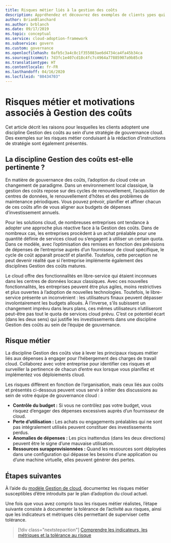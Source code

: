 ```yaml
---
title: Risques métier liés à la gestion des coûts
description: Appréhendez et découvrez des exemples de clients ypes qui adoptent une discipline de gestion des coûts dans le cadre d’une stratégie de gouvernance cloud. 
author: BrianBlanchard
ms.author: brblanch
ms.date: 09/17/2019
ms.topic: conceptual
ms.service: cloud-adoption-framework
ms.subservice: govern
ms.custom: governance
ms.openlocfilehash: 0afb5c3a4c8c1f355083ae6d4734ca4fa45b34ca
ms.sourcegitcommit: 7d3fc1e407cd18c4fc7c4964a77885907a9b85c0
ms.translationtype: HT
ms.contentlocale: fr-FR
ms.lasthandoff: 04/16/2020
ms.locfileid: "80434703"
---
```

<!-- cSpell:ignore prepurchases -->

# <a name="cost-management-motivations-and-business-risks"></a>Risques métier et motivations associés à Gestion des coûts

Cet article décrit les raisons pour lesquelles les clients adoptent une discipline Gestion des coûts au sein d’une stratégie de gouvernance cloud. Des exemples sur les risques métier conduisant à la rédaction d’instructions de stratégie sont également présentés.

<!-- markdownlint-disable MD026 -->

## <a name="is-cost-management-relevant"></a>La discipline Gestion des coûts est-elle pertinente ?

En matière de gouvernance des coûts, l’adoption du cloud crée un changement de paradigme. Dans un environnement local classique, la gestion des coûts repose sur des cycles de renouvellement, l’acquisition de centres de données, le renouvellement d’hôtes et des problèmes de maintenance périodiques. Vous pouvez prévoir, planifier et affiner chacun de ces coûts afin de vous aligner aux budgets de dépenses d’investissement annuels.

Pour les solutions cloud, de nombreuses entreprises ont tendance à adopter une approche plus réactive face à la Gestion des coûts. Dans de nombreux cas, les entreprises procèdent à un achat préalable pour une quantité définie de services cloud ou s’engagent à utiliser un certain quota. Dans ce modèle, avec l’optimisation des remises en fonction des prévisions de dépenses de l’entreprise auprès d’un fournisseur de cloud spécifique, le cycle de coût apparaît proactif et planifié. Toutefois, cette perception ne peut devenir réalité que si l’entreprise implémente également des disciplines Gestion des coûts matures.

Le cloud offre des fonctionnalités en libre-service qui étaient inconnues dans les centres de données locaux classiques. Avec ces nouvelles fonctionnalités, les entreprises peuvent être plus agiles, moins restrictives et plus ouvertes à l’adoption de nouvelles technologies. Toutefois, le libre-service présente un inconvénient : les utilisateurs finaux peuvent dépasser involontairement les budgets alloués. À l’inverse, s’ils subissent un changement imprévu dans leurs plans, ces mêmes utilisateurs n’utiliseront peut-être pas tout le quota de services cloud prévu. C’est ce potentiel écart (dans les deux sens) qui justifie les investissements dans une discipline Gestion des coûts au sein de l’équipe de gouvernance.

## <a name="business-risk"></a>Risque métier

La discipline Gestion des coûts vise à lever les principaux risques métier liés aux dépenses à engager pour l’hébergement des charges de travail cloud. Collaborez avec votre entreprise pour identifier ces risques et surveiller la pertinence de chacun d’entre eux lorsque vous planifiez et implémentez vos déploiements cloud.

Les risques diffèrent en fonction de l’organisation, mais ceux liés aux coûts et présentés ci-dessous peuvent vous servir à initier des discussions au sein de votre équipe de gouvernance cloud :

- **Contrôle du budget :** Si vous ne contrôlez pas votre budget, vous risquez d’engager des dépenses excessives auprès d’un fournisseur de cloud.
- **Perte d’utilisation :** Les achats ou engagements préalables qui ne sont pas intégralement utilisés peuvent constituer des investissements perdus.
- **Anomalies de dépenses :** Les pics inattendus (dans les deux directions) peuvent être le signe d’une mauvaise utilisation.
- **Ressources surapprovisionnées :** Quand les ressources sont déployées dans une configuration qui dépasse les besoins d’une application ou d’une machine virtuelle, elles peuvent générer des pertes.

## <a name="next-steps"></a>Étapes suivantes

À l’aide du [modèle Gestion de cloud](./template.md), documentez les risques métier susceptibles d’être introduits par le plan d’adoption du cloud actuel.

Une fois que vous avez compris tous les risques métier réalistes, l’étape suivante consiste à documenter la tolérance de l’activité aux risques, ainsi que les indicateurs et métriques clés permettant de superviser cette tolérance.

> [!div class="nextstepaction"]
> [Comprendre les indicateurs, les métriques et la tolérance au risque](./metrics-tolerance.md)
